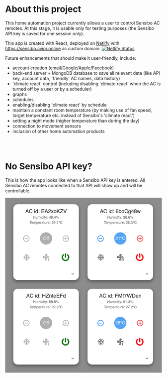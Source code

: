 # About this project

This home automation project currently allows a user to control Sensibo AC remotes. At this stage, it is usable only for testing purposes (the Sensibo API key is saved for one session only).

This app is created with React, deployed on [Netlify][identifier] with <https://sensibo.avior.online> as custom domain.
[![Netlify Status](https://api.netlify.com/api/v1/badges/79e0fee7-1162-46a4-9e9e-ea5876deac74/deploy-status)](https://app.netlify.com/sites/home-automation-app/deploys)

[identifier]: https://home-automation-app.netlify.app

Future enhancements that should make it user-friendly, include:

- account creation (email/Google/Apple/Facebook)
- back-end server + MongoDB database to save all relevant data (like API key, account data, 'friendly' AC names, data history)
- 'climate react' control (including disabling 'climate react' when the AC is turned off by a user or by a scheduler)
- graphs
- schedules
- enabling/disabling 'climate react' by schedule
- maintain a constant room temperature (by making use of fan speed, target temperature etc. instead of Sensibo's 'climate react')
- setting a night mode (higher temperature than during the day)
- connection to movement sensors
- inclusion of other home automation products

<br><br>

# No Sensibo API key?

This is how the app looks like when a Sensibo API key is entered.
All Sensibo AC remotes connected to that API will show up and will be controllable.

![Sensibo AC remote controls](/public/screenshot.png "Sensibo AC remote controls")
